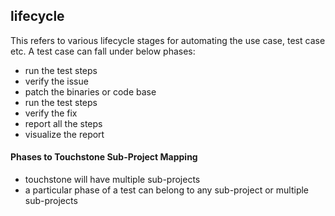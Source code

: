 ## lifecycle

This refers to various lifecycle stages for automating the use case, test case etc. 
A test case can fall under below phases:

- run the test steps
- verify the issue
- patch the binaries or code base
- run the test steps
- verify the fix
- report all the steps
- visualize the report

#### Phases to Touchstone Sub-Project Mapping
- touchstone will have multiple sub-projects
- a particular phase of a test can belong to any sub-project or multiple sub-projects
